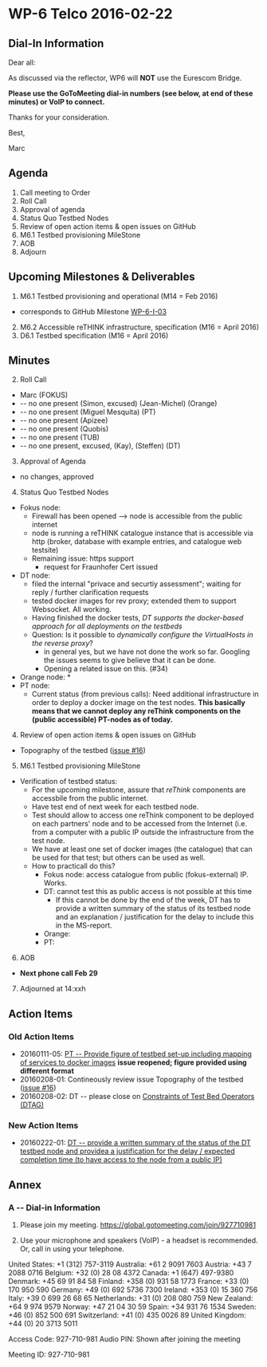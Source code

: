 # WP-6 Telco 2016-02-22

## Dial-In Information

Dear all:

As discussed via the reflector, WP6 will **NOT** use the Eurescom Bridge.

**Please use the GoToMeeting dial-in numbers (see below, at end of these minutes) or VoIP to connect.**

Thanks for your consideration. 

Best,

Marc



## Agenda

1. Call meeting to Order
2. Roll Call
3. Approval of agenda 
4. Status Quo Testbed Nodes
5. Review of open action items & open issues on GitHub
6. M6.1 Testbed provisioning MileStone
7. AOB
8. Adjourn

## Upcoming Milestones & Deliverables

1. M6.1 Testbed provisioning and operational (M14 = Feb 2016)
  * corresponds to GitHub Milestone [WP-6-I-03](https://github.com/reTHINK-project/testbeds/milestones/WP-6-I-03:%20%20Initial%20set-up%20of%20testbed%20nodes)
2. M6.2 Accessible reTHINK infrastructure, specification (M16 = April 2016)
3. D6.1 Testbed specification (M16 = April 2016)

## Minutes

2. Roll Call
  * Marc (FOKUS)
  * -- no one present (Simon, excused) (Jean-Michel) (Orange)
  * -- no one present (Miguel Mesquita) (PT)
  * -- no one present (Apizee)
  * -- no one present (Quobis)
  * -- no one present (TUB)
  * -- no one present, excused, (Kay), (Steffen) (DT)
3. Approval of Agenda
 * no changes, approved
4. Status Quo Testbed Nodes
 * Fokus node:
   * Firewall has been opened --> node is accessible from the public internet
   * node is running a reTHINK catalogue instance that is accessible via http (broker, database with example entries, and catalogue web testsite)
   * Remaining issue:  https support
     * request for Fraunhofer Cert issued
 * DT node:
   * filed the internal "privace and securtiy assessment"; waiting for reply / further clarification requests
   * tested docker images for rev proxy; extended them to support Websocket.  All working.
   * Having finished the docker tests, *DT supports the docker-based approach for all deployments on the testbeds*
   * Question: Is it possible to *dynamically configure the VirtualHosts in the reverse proxy*?
     * in general yes, but we have not done the work so far.  Googling the issues seems to give believe that it can be done.
     * Opening a related issue on this. (#34)
 * Orange node:
   * 
 * PT node:
   * Current status (from previous calls):  Need additional infrastructure in order to deploy a docker image on the test nodes.  **This basically means that we cannot deploy any reThink components on the (public accessible) PT-nodes as of today.**

4. Review of open action items & open issues on GitHub
 * Topography of the testbed ([issue #16](https://github.com/reTHINK-project/testbeds/issues/16))
5. M6.1 Testbed provisioning MileStone
 * Verification of testbed status:
   * For the upcoming milestone, assure that *reThink* components are accessbile from the public internet.  
   * Have test end of next week for each testbed node.
    * Test should allow to access one reThink component to be deployed on each partners' node and to be accessed from the Internet (i.e. from a computer with a public IP outside the infrastructure from the test node.
    * We have at least one set of docker images (the catalogue) that can be used for that test; but others can be used as well.
    * How to practicall do this?
      * Fokus node: access catalogue from public (fokus-external) IP. Works.
      * DT: cannot test this as public access is not possible at this time
        * If this cannot be done by the end of the week, DT has to provide a written summary of the status of its testbed node and an explanation / justification for the delay to include this in the MS-report.
      * Orange:
      * PT:
      

6. AOB
 * **Next phone call Feb 29**
7. Adjourned at 14:xxh

## Action Items

### Old Action Items
* 20160111-05: [PT -- Provide figure of testbed set-up including mapping of services to docker images](https://github.com/reTHINK-project/testbeds/issues/26) **issue reopened; figure provided using different format**
* 20160208-01:  Contineously review issue Topography of the testbed ([issue #16](https://github.com/reTHINK-project/testbeds/issues/16))
* 20160208-02:  DT -- please close on [Constraints of Test Bed Operators (DTAG)](https://github.com/reTHINK-project/testbeds/issues/7)
 
### New Action Items
 * 20160222-01:  [DT -- provide a written summary of the status of the DT testbed node and providea a justification for the delay / expected completion time (to have access to the node from a public IP)](https://github.com/reTHINK-project/testbeds/issues/35)


## Annex

### A -- Dial-in Information

1.  Please join my meeting.
https://global.gotomeeting.com/join/927710981

2.  Use your microphone and speakers (VoIP) - a headset is recommended. Or, call in using your telephone.

United States: +1 (312) 757-3119
Australia: +61 2 9091 7603
Austria: +43 7 2088 0716
Belgium: +32 (0) 28 08 4372
Canada: +1 (647) 497-9380
Denmark: +45 69 91 84 58
Finland: +358 (0) 931 58 1773
France: +33 (0) 170 950 590
Germany: +49 (0) 692 5736 7300
Ireland: +353 (0) 15 360 756
Italy: +39 0 699 26 68 65
Netherlands: +31 (0) 208 080 759
New Zealand: +64 9 974 9579
Norway: +47 21 04 30 59
Spain: +34 931 76 1534
Sweden: +46 (0) 852 500 691
Switzerland: +41 (0) 435 0026 89
United Kingdom: +44 (0) 20 3713 5011

Access Code: 927-710-981
Audio PIN: Shown after joining the meeting

Meeting ID: 927-710-981

